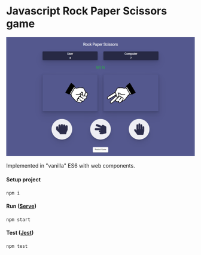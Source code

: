 # Javascript Rock Paper Scissors game

![Rock Paper Scissors](https://github.com/girls-incode/javascript-rock-paper-scissors-game/blob/master/javascript-rock-paper-scissors-game.png "Game Play")

Implemented in "vanilla" ES6 with web components.

#### Setup project
```
npm i
```
#### Run ([Serve](https://www.npmjs.com/package/serve))
```
npm start
```
#### Test ([Jest](https://jestjs.io/))
```
npm test